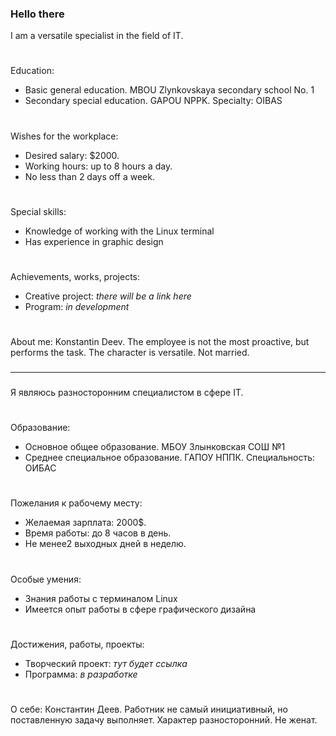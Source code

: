 ### Hello there 
I am a versatile specialist in the field of IT.
#
Education:
 - Basic general education. MBOU Zlynkovskaya secondary school No. 1
 - Secondary special education. GAPOU NPPK. Specialty: OIBAS
#
Wishes for the workplace:
 - Desired salary: $2000.
 - Working hours: up to 8 hours a day.
 - No less than 2 days off a week.
#
Special skills:
 - Knowledge of working with the Linux terminal
 - Has experience in graphic design
#
Achievements, works, projects:
 - Creative project: *there will be a link here*
 - Program: *in development*
#
About me: Konstantin Deev. The employee is not the most proactive, but performs the task. The character is versatile. Not married.
###
-------------------------------------------------
###
 Я являюсь разносторонним специалистом в сфере IT.
#
Образование:
 - Основное общее образование. МБОУ Злынковская СОШ №1
 - Среднее специальное образование. ГАПОУ НППК. Специальность: ОИБАС
#
Пожелания к рабочему месту:
 - Желаемая зарплата: 2000$.
 - Время работы: до 8 часов в день.
 - Не менее2 выходных дней в неделю.
#
Особые умения:
 - Знания работы с терминалом Linux
 - Имеется опыт работы в сфере графического дизайна
#
Достижения, работы, проекты:
 - Творческий проект: *тут будет ссылка*
 - Программа: *в разработке*
#
О себе: Константин Деев. Работник не самый инициативный, но поставленную задачу выполняет. Характер разносторонний. Не женат.

